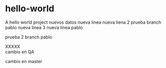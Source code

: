 # hello-world
A hello world project
nuevos datos
nueva linea
nueva liena 2
prueba branch pablo
nueva linea 3
nueva linea pablo

prueba 2 branch pablo


XXXXX\
cambio en QA

cambio en master

